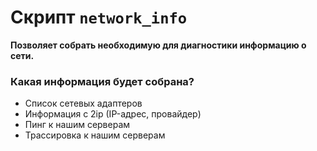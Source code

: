 # Скрипт `network_info`

**Позволяет собрать необходимую для диагностики информацию о сети.**

### Какая информация будет собрана?
- Список сетевых адаптеров
- Информация с 2ip (IP-адрес, провайдер)
- Пинг к нашим серверам
- Трассировка к нашим серверам